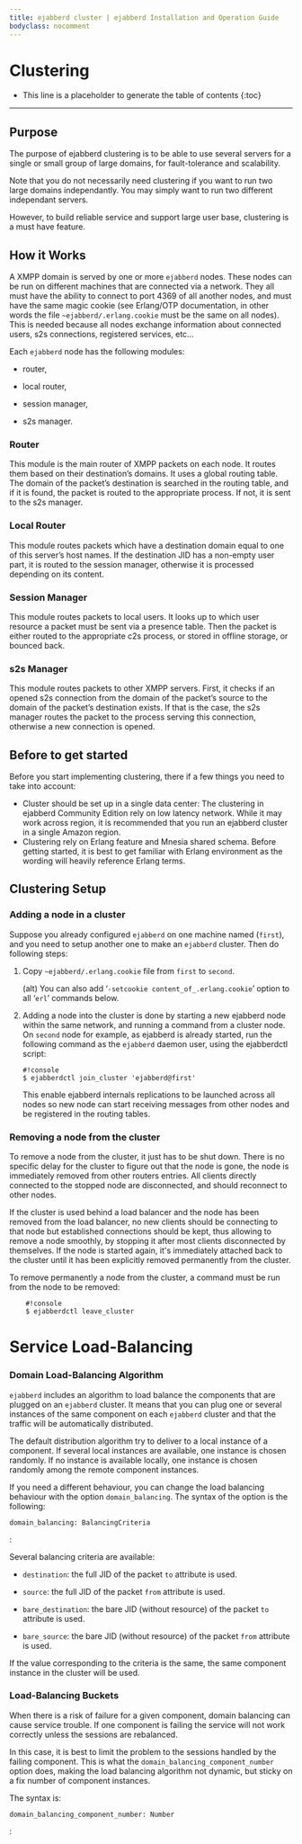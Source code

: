 ```yaml
---
title: ejabberd cluster | ejabberd Installation and Operation Guide
bodyclass: nocomment
---
```


# Clustering

* This line is a placeholder to generate the table of contents
{:toc}
---

## Purpose

The purpose of ejabberd clustering is to be able to use several
servers for a single or small group of large domains, for
fault-tolerance and scalability.

Note that you do not necessarily need clustering if you want to run
two large domains independantly. You may simply want to run two
different independant servers.

However, to build reliable service and support large user base,
clustering is a must have feature.

## How it Works

A XMPP domain is served by one or more `ejabberd` nodes. These nodes can
be run on different machines that are connected via a network. They all
must have the ability to connect to port 4369 of all another nodes, and
must have the same magic cookie (see Erlang/OTP documentation, in other
words the file `~ejabberd/.erlang.cookie` must be the same on all
nodes). This is needed because all nodes exchange information about
connected users, s2s connections, registered services, etc…

Each `ejabberd` node has the following modules:

-   router,

-   local router,

-   session manager,

-   s2s manager.

### Router

This module is the main router of XMPP packets on each node. It routes
them based on their destination’s domains. It uses a global routing
table. The domain of the packet’s destination is searched in the routing
table, and if it is found, the packet is routed to the appropriate
process. If not, it is sent to the s2s manager.

### Local Router

This module routes packets which have a destination domain equal to one
of this server’s host names. If the destination JID has a non-empty user
part, it is routed to the session manager, otherwise it is processed
depending on its content.

### Session Manager

This module routes packets to local users. It looks up to which user
resource a packet must be sent via a presence table. Then the packet is
either routed to the appropriate c2s process, or stored in offline
storage, or bounced back.

### s2s Manager

This module routes packets to other XMPP servers. First, it checks if an
opened s2s connection from the domain of the packet’s source to the
domain of the packet’s destination exists. If that is the case, the s2s
manager routes the packet to the process serving this connection,
otherwise a new connection is opened.

## Before to get started

Before you start implementing clustering, there if a few things you
need to take into account:

- Cluster should be set up in a single data center: The clustering in
  ejabberd Community Edition rely on low latency network. While it may
  work across region, it is recommended that you run an ejabberd
  cluster in a single Amazon region.
- Clustering rely on Erlang feature and Mnesia shared schema. Before
  getting started, it is best to get familiar with Erlang environment
  as the wording will heavily reference Erlang terms.

## Clustering Setup

### Adding a node in a cluster

Suppose you already configured `ejabberd` on one machine named
(`first`), and you need to setup another one to make an `ejabberd`
cluster. Then do following steps:

1.  Copy `~ejabberd/.erlang.cookie` file from `first` to `second`.

	(alt) You can also add ‘`-setcookie content_of_.erlang.cookie`’
	option to all ‘`erl`’ commands below.

2.  Adding a node into the cluster is done by starting a new ejabberd
	node within the same network, and running a command from a cluster
	node. On `second` node for example, as ejabberd is already
	started, run the following command as the `ejabberd` daemon user,
	using the ejabberdctl script:

		#!console
		$ ejabberdctl join_cluster 'ejabberd@first'

	This enable ejabberd internals replications to be launched across
	all nodes so new node can start receiving messages from other
	nodes and be registered in the routing tables.

### Removing a node from the cluster

To remove a node from the cluster, it just has to be shut down. There
is no specific delay for the cluster to figure out that the node is
gone, the node is immediately removed from other routers entries. All
clients directly connected to the stopped node are disconnected, and
should reconnect to other nodes.

If the cluster is used behind a load balancer and the node has been
removed from the load balancer, no new clients should be connecting to
that node but established connections should be kept, thus allowing to
remove a node smoothly, by stopping it after most clients disconnected
by themselves.  If the node is started again, it's immediately
attached back to the cluster until it has been explicitly removed
permanently from the cluster.

To remove permanently a node from the cluster, a command must be run from the node to be removed:

	    #!console
	    $ ejabberdctl leave_cluster

# Service Load-Balancing

### Domain Load-Balancing Algorithm

`ejabberd` includes an algorithm to load balance the components that are
plugged on an `ejabberd` cluster. It means that you can plug one or
several instances of the same component on each `ejabberd` cluster and
that the traffic will be automatically distributed.

The default distribution algorithm try to deliver to a local instance of
a component. If several local instances are available, one instance is
chosen randomly. If no instance is available locally, one instance is
chosen randomly among the remote component instances.

If you need a different behaviour, you can change the load balancing
behaviour with the option `domain_balancing`. The syntax of the option
is the following:

`domain_balancing: BalancingCriteria`

:  

Several balancing criteria are available:

-   `destination`: the full JID of the packet `to` attribute is used.

-   `source`: the full JID of the packet `from` attribute is used.

-   `bare_destination`: the bare JID (without resource) of the packet
	`to` attribute is used.

-   `bare_source`: the bare JID (without resource) of the packet `from`
	attribute is used.

If the value corresponding to the criteria is the same, the same
component instance in the cluster will be used.

### Load-Balancing Buckets

When there is a risk of failure for a given component, domain balancing
can cause service trouble. If one component is failing the service will
not work correctly unless the sessions are rebalanced.

In this case, it is best to limit the problem to the sessions handled by
the failing component. This is what the
`domain_balancing_component_number` option does, making the load
balancing algorithm not dynamic, but sticky on a fix number of component
instances.

The syntax is:

`domain_balancing_component_number: Number`

:  

